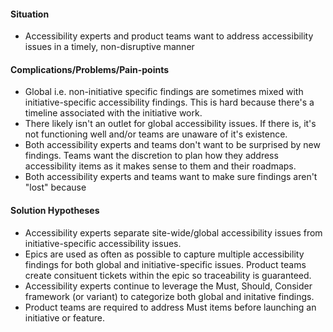 #### Situation
- Accessibility experts and product teams want to address accessibility issues in a timely, non-disruptive manner

#### Complications/Problems/Pain-points
- Global i.e. non-initiative specific findings are sometimes mixed with initiative-specific accessibility findings. This is hard because there's a timeline associated with the initiative work. 
- There likely isn't an outlet for global accessibility issues. If there is, it's not functioning well and/or teams are unaware of it's existence.
- Both accessibility experts and teams don't want to be surprised by new findings. Teams want the discretion to plan how they address accessibility items as it makes sense to them and their roadmaps.
- Both accessibility experts and teams want to make sure findings aren't "lost" because 

#### Solution Hypotheses
- Accessibility experts separate site-wide/global accessibility issues from initiative-specific accessibility issues. 
- Epics are used as often as possible to capture multiple accessibility findings for both global and initiative-specific issues. Product teams create consituent tickets within the epic so traceability is guaranteed. 
- Accessibility experts continue to leverage the Must, Should, Consider framework (or variant) to categorize both global and initative findings.  
- Product teams are required to address Must items before launching an initiative or feature.

